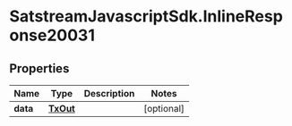 # SatstreamJavascriptSdk.InlineResponse20031

## Properties
Name | Type | Description | Notes
------------ | ------------- | ------------- | -------------
**data** | [**TxOut**](TxOut.md) |  | [optional] 
